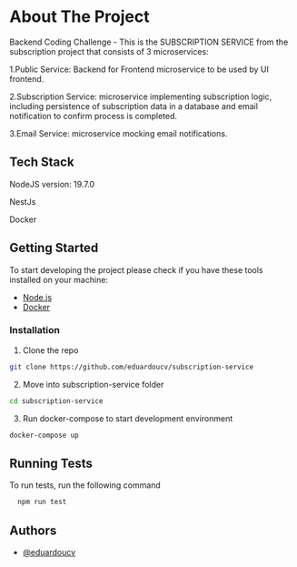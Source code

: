 # About The Project

Backend Coding Challenge - This is the SUBSCRIPTION SERVICE from the subscription project that consists of 3 microservices:

1.Public Service: Backend for Frontend microservice to be used by UI frontend.

2.Subscription Service: microservice implementing subscription logic, including persistence of
subscription data in a database and email notification to confirm process is completed.

3.Email Service: microservice mocking email notifications. 


## Tech Stack

NodeJS version: 19.7.0

NestJs

Docker


## Getting Started

To start developing the project please check if you have these tools installed on your machine:

* [Node.js](https://nodejs.org/en/download/)
* [Docker](https://www.docker.com/get-started)

### Installation

1. Clone the repo

```sh
git clone https://github.com/eduardoucv/subscription-service
```

2. Move into subscription-service folder

```sh
cd subscription-service
```


3. Run docker-compose to start development environment

```sh
docker-compose up
```

 
## Running Tests

To run tests, run the following command

```bash
  npm run test
```


## Authors

- [@eduardoucv](https://www.github.com/eduardoucv)

